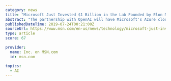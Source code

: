 ```yaml
---
category: news
title: "Microsoft Just Invested $1 Billion in the Lab Founded by Elon Musk to Make Artificial Intelligence Even Smarter"
abstract: "The partnership with OpenAI will have Microsoft's Azure cloud-computing platform running the artificial intelligence firm's massive computing needs. Artificial Intelligence (AI) is getting really smart. It's already able to recognize what's in the photos ..."
publishedDateTime: 2019-07-24T00:21:00Z
sourceUrl: https://www.msn.com/en-us/news/technology/microsoft-just-invested-1-billion-in-the-lab-founded-by-elon-musk-to-make-artificial-intelligence-even-smarter/ar-AAEKGM3
type: article
score: 67

provider:
  name: Inc. on MSN.com
  id: msn.com

topics:
  - AI
---
```

